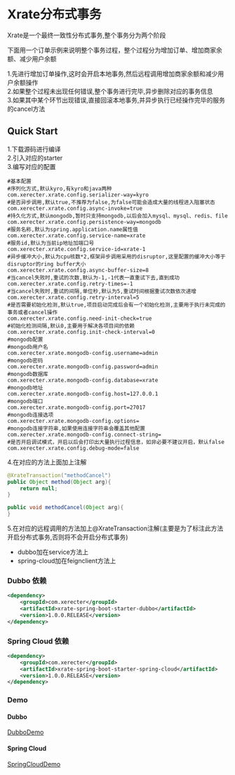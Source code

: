# Xrate分布式事务
Xrate是一个最终一致性分布式事务,整个事务分为两个阶段

下面用一个订单示例来说明整个事务过程，整个过程分为增加订单、增加商家余额、减少用户余额  

1.先进行增加订单操作,这时会开启本地事务,然后远程调用增加商家余额和减少用户余额操作  
2.如果整个过程未出现任何错误,整个事务进行完毕,异步删除对应的事务信息  
3.如果其中某个环节出现错误,直接回滚本地事务,并异步执行已经操作完毕的服务的cancel方法  

## Quick Start
1.下载源码进行编译  
2.引入对应的starter  
3.编写对应的配置
```properties
#基本配置
#序列化方式,默认kyro,有kyro和java两种
com.xerecter.xrate.config.serializer-way=kyro
#是否异步调用,默认true,不推荐为false,为false可能会造成大量的线程进入阻塞状态
com.xerecter.xrate.config.async-invoke=true
#持久化方式,默认mongodb,暂时只支持mongodb,以后会加入mysql、mysql、redis、file
com.xerecter.xrate.config.persistence-way=mongodb
#服务名称,默认为spring.application.name属性值
com.xerecter.xrate.config.service-name=xrate
#服务id,默认为当前ip地址加端口号
com.xerecter.xrate.config.service-id=xrate-1
#异步缓冲大小,默认为cpu核数*2,框架异步调用采用的disruptor,这里配置的缓冲大小等于disruptor的ring buffer大小
com.xerecter.xrate.config.async-buffer-size=8
#当cancel失败时,重试的次数,默认为-1,-1代表一直重试下去,直到成功
com.xerecter.xrate.config.retry-times=-1
#当cancel失败时,重试的间隔,单位秒,默认为5,重试时间根据重试次数依次递增
com.xerecter.xrate.config.retry-interval=5
#是否需要初始化检测,默认true,项目启动完成后会有一个初始化检测,主要用于执行未完成的事务或者cancel操作
com.xerecter.xrate.config.need-init-check=true
#初始化检测间隔,默认0,主要用于解决各项目间的依赖
com.xerecter.xrate.config.init-check-interval=0
#mongodb配置
#mongodb用户名
com.xerecter.xrate.mongodb-config.username=admin
#mongodb密码
com.xerecter.xrate.mongodb-config.password=admin
#mongodb数据库
com.xerecter.xrate.mongodb-config.database=xrate
#mongodb地址
com.xerecter.xrate.mongodb-config.host=127.0.0.1
#mongodb端口
com.xerecter.xrate.mongodb-config.port=27017
#mongodb连接选项
com.xerecter.xrate.mongodb-config.options=
#mongodb连接字符串,如果使用连接字符串会覆盖其他配置
com.xerecter.xrate.mongodb-config.connect-string=
#是否开启调试模式，开启以后会打印出大量执行过程信息，如非必要不建议开启，默认false
com.xerecter.xrate.config.debug-mode=false
```  
4.在对应的方法上面加上注解  
```java
@XrateTransaction("methodCancel")
public Object method(Object arg){
    return null;
}

public void methodCancel(Object arg){
}
```  
5.在对应的远程调用的方法加上@XrateTransaction注解(主要是为了标注此方法开启分布式事务,否则将不会开启分布式事务)
 + dubbo加在service方法上
 + spring-cloud加在feignclient方法上

### Dubbo 依赖
```xml
<dependency>
    <groupId>com.xerecter</groupId>
    <artifactId>xrate-spring-boot-starter-dubbo</artifactId>
    <version>1.0.0.RELEASE</version>
</dependency>
```

### Spring Cloud 依赖
```xml
<dependency>
    <groupId>com.xerecter</groupId>
    <artifactId>xrate-spring-boot-starter-spring-cloud</artifactId>
    <version>1.0.0.RELEASE</version>
</dependency>
```  

### Demo
#### Dubbo
[DubboDemo](https://github.com/xerecter/xrate/tree/master/xrate-dubbo-demo)
#### Spring Cloud
[SpringCloudDemo](https://github.com/xerecter/xrate/tree/master/xrate-spring-cloud-demo)

